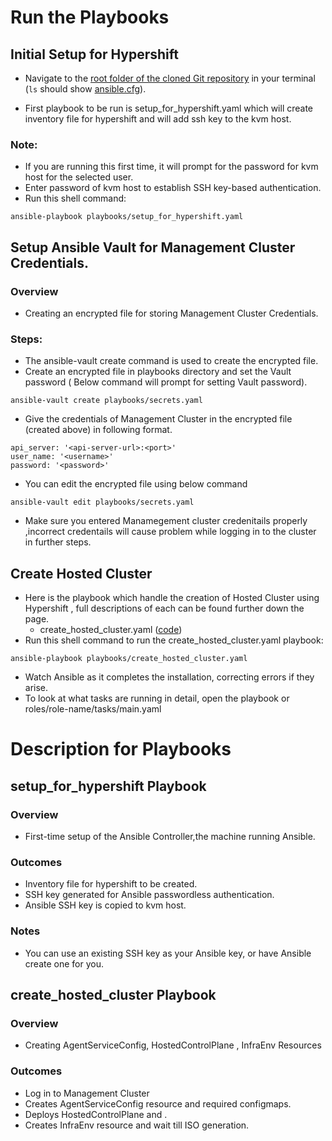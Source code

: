 # Run the Playbooks
## Initial Setup for Hypershift
* Navigate to the [root folder of the cloned Git repository](https://github.com/IBM/Ansible-OpenShift-Provisioning) in your terminal (`ls` should show [ansible.cfg](https://github.com/IBM/Ansible-OpenShift-Provisioning/blob/main/ansible.cfg)).

* First playbook to be run is setup_for_hypershift.yaml which will create inventory file for hypershift and will add ssh key to the kvm host.
### Note:
* If you are running this first time, it will prompt for the password for kvm host for the selected user.
* Enter password of kvm host to establish SSH key-based authentication.
* Run this shell command:
```
ansible-playbook playbooks/setup_for_hypershift.yaml
```

## Setup Ansible Vault for Management Cluster Credentials.
### Overview
* Creating an encrypted file for storing Management Cluster Credentials.
### Steps:
* The ansible-vault create command is used to create the encrypted file.
* Create an encrypted file in playbooks directory and set the Vault password ( Below command will prompt for setting Vault password).
```
ansible-vault create playbooks/secrets.yaml
``` 

* Give the credentials of Management Cluster in the encrypted file (created above) in following format.
```
api_server: '<api-server-url>:<port>'
user_name: '<username>'
password: '<password>'
```

* You can edit the encrypted file using below command
```
ansible-vault edit playbooks/secrets.yaml
``` 
* Make sure you entered Manamegement cluster credenitails properly ,incorrect credentails will cause problem while logging in to the cluster in further steps.

## Create Hosted Cluster 
* Here is the playbook which handle the creation of Hosted Cluster using Hypershift , full descriptions of each can be found further down the page.
    * create_hosted_cluster.yaml ([code](https://github.com/veera-damisetti/Ansible-OpenShift-Provisioning/blob/main/playbooks/create_hosted_cluster.yaml))
* Run this shell command to run the create_hosted_cluster.yaml playbook:
```
ansible-playbook playbooks/create_hosted_cluster.yaml
```


* Watch Ansible as it completes the installation, correcting errors if they arise.
* To look at what tasks are running in detail, open the playbook or roles/role-name/tasks/main.yaml

# Description for Playbooks

## setup_for_hypershift Playbook
### Overview
* First-time setup of the Ansible Controller,the machine running Ansible.
### Outcomes
* Inventory file for hypershift to be created.
* SSH key generated for Ansible passwordless authentication.
* Ansible SSH key is copied to kvm host.
### Notes
* You can use an existing SSH key as your Ansible key, or have Ansible create one for you.

## create_hosted_cluster Playbook
### Overview
* Creating AgentServiceConfig, HostedControlPlane , InfraEnv Resources
### Outcomes
* Log in to Management Cluster
* Creates AgentServiceConfig resource and required configmaps.
* Deploys HostedControlPlane and .
* Creates InfraEnv resource and wait till ISO generation.

